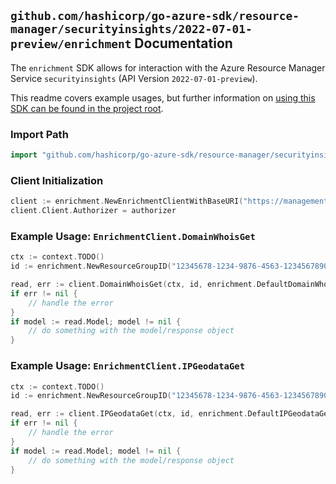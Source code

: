 
## `github.com/hashicorp/go-azure-sdk/resource-manager/securityinsights/2022-07-01-preview/enrichment` Documentation

The `enrichment` SDK allows for interaction with the Azure Resource Manager Service `securityinsights` (API Version `2022-07-01-preview`).

This readme covers example usages, but further information on [using this SDK can be found in the project root](https://github.com/hashicorp/go-azure-sdk/tree/main/docs).

### Import Path

```go
import "github.com/hashicorp/go-azure-sdk/resource-manager/securityinsights/2022-07-01-preview/enrichment"
```


### Client Initialization

```go
client := enrichment.NewEnrichmentClientWithBaseURI("https://management.azure.com")
client.Client.Authorizer = authorizer
```


### Example Usage: `EnrichmentClient.DomainWhoisGet`

```go
ctx := context.TODO()
id := enrichment.NewResourceGroupID("12345678-1234-9876-4563-123456789012", "example-resource-group")

read, err := client.DomainWhoisGet(ctx, id, enrichment.DefaultDomainWhoisGetOperationOptions())
if err != nil {
	// handle the error
}
if model := read.Model; model != nil {
	// do something with the model/response object
}
```


### Example Usage: `EnrichmentClient.IPGeodataGet`

```go
ctx := context.TODO()
id := enrichment.NewResourceGroupID("12345678-1234-9876-4563-123456789012", "example-resource-group")

read, err := client.IPGeodataGet(ctx, id, enrichment.DefaultIPGeodataGetOperationOptions())
if err != nil {
	// handle the error
}
if model := read.Model; model != nil {
	// do something with the model/response object
}
```
